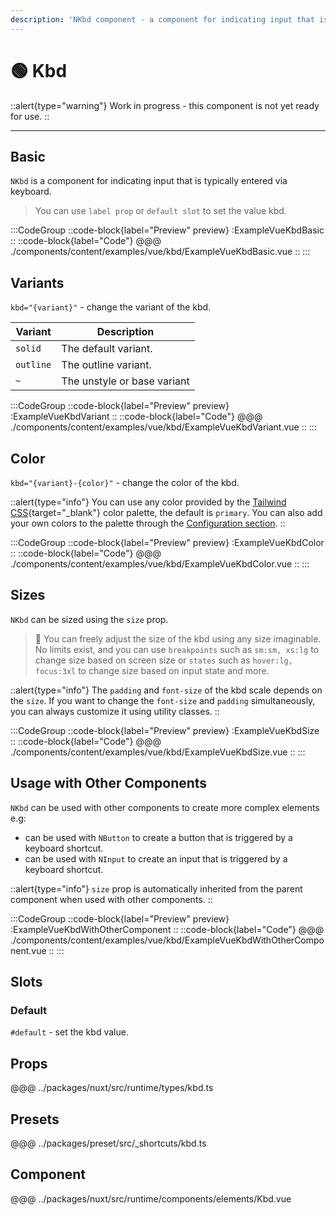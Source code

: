 ```yaml
---
description: 'NKbd component - a component for indicating input that is typically entered via keyboard.'
---
```


# 🟢 Kbd

::alert{type="warning"}
Work in progress - this component is not yet ready for use.
::

---

## Basic

`NKbd` is a component for indicating input that is typically entered via keyboard.

>You can use `label prop` or `default slot` to set the value kbd.

:::CodeGroup
::code-block{label="Preview" preview}
  :ExampleVueKbdBasic
::
::code-block{label="Code"}
@@@ ./components/content/examples/vue/kbd/ExampleVueKbdBasic.vue
::
:::

## Variants

`kbd="{variant}"` - change the variant of the kbd.

| Variant   | Description                 |
| --------- | --------------------------- |
| `solid`   | The default variant.        |
| `outline` | The outline variant.        |
| `~`       | The unstyle or base variant |

:::CodeGroup
::code-block{label="Preview" preview}
  :ExampleVueKbdVariant
::
::code-block{label="Code"}
@@@ ./components/content/examples/vue/kbd/ExampleVueKbdVariant.vue
::
:::

## Color

`kbd="{variant}-{color}"` - change the color of the kbd.

::alert{type="info"}
You can use any color provided by the [Tailwind CSS](https://tailwindcss.com/docs/customizing-colors){target="_blank"} color palette, the default is `primary`. You can also add your own colors to the palette through the [Configuration section](/#getting-started/configuration).
::

:::CodeGroup
::code-block{label="Preview" preview}
  :ExampleVueKbdColor
::
::code-block{label="Code"}
@@@ ./components/content/examples/vue/kbd/ExampleVueKbdColor.vue
::
:::

## Sizes

`NKbd` can be sized using the `size` prop.

> 🚀 You can freely adjust the size of the kbd using any size imaginable. No limits exist, and you can use `breakpoints` such as `sm:sm, xs:lg` to change size based on screen size or `states` such as `hover:lg, focus:3xl` to change size based on input state and more.

::alert{type="info"}
The `padding` and `font-size` of the kbd scale depends on the `size`. If you want to change the `font-size` and `padding` simultaneously, you can always customize it using utility classes.
::

:::CodeGroup
::code-block{label="Preview" preview}
  :ExampleVueKbdSize
::
::code-block{label="Code"}
@@@ ./components/content/examples/vue/kbd/ExampleVueKbdSize.vue
::
:::

## Usage with Other Components

`NKbd` can be used with other components to create more complex elements e.g:

- can be used with `NButton` to create a button that is triggered by a keyboard shortcut.
- can be used with `NInput` to create an input that is triggered by a keyboard shortcut.

::alert{type="info"}
`size` prop is automatically inherited from the parent component when used with other components.
::

:::CodeGroup
::code-block{label="Preview" preview}
  :ExampleVueKbdWithOtherComponent
::
::code-block{label="Code"}
@@@ ./components/content/examples/vue/kbd/ExampleVueKbdWithOtherComponent.vue
::
:::

## Slots

### Default

`#default` - set the kbd value.

## Props
@@@ ../packages/nuxt/src/runtime/types/kbd.ts

## Presets
@@@ ../packages/preset/src/_shortcuts/kbd.ts

## Component
@@@ ../packages/nuxt/src/runtime/components/elements/Kbd.vue
